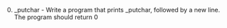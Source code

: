 0. _putchar - Write a program that prints _putchar, followed by a new line.
The program should return 0
